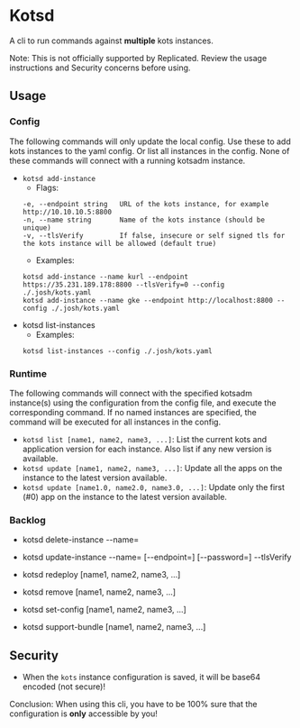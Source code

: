 # Kotsd

A cli to run commands against **multiple** kots instances.

Note: This is not officially supported by Replicated. Review the usage instructions and Security concerns before using.

## Usage

### Config

The following commands will only update the local config. Use these to add kots instances to the yaml config. Or list all instances in the config. None of these commands will connect with a running kotsadm instance.

* `kotsd add-instance`
  * Flags:
  ```
  -e, --endpoint string   URL of the kots instance, for example http://10.10.10.5:8800
  -n, --name string       Name of the kots instance (should be unique)
  -v, --tlsVerify         If false, insecure or self signed tls for the kots instance will be allowed (default true)
  ```
  * Examples:
  ```
  kotsd add-instance --name kurl --endpoint https://35.231.189.178:8800 --tlsVerify=0 --config ./.josh/kots.yaml
  kotsd add-instance --name gke --endpoint http://localhost:8800 --config ./.josh/kots.yaml
  ```
* kotsd list-instances
  * Examples:
  ```
  kotsd list-instances --config ./.josh/kots.yaml
  ```

### Runtime

The following commands will connect with the specified kotsadm instance(s) using the configuration from the config file, and execute the corresponding command. If no named instances are specified, the command will be executed for all instances in the config.

* `kotsd list [name1, name2, name3, ...]`: List the current kots and application version for each instance. Also list if any new version is available.
* `kotsd update [name1, name2, name3, ...]`: Update all the apps on the instance to the latest version available.
* `kotsd update [name1.0, name2.0, name3.0, ...]`: Update only the first (#0) app on the instance to the latest version available.

### Backlog

* kotsd delete-instance --name=
* kotsd update-instance --name= [--endpoint=] [--password=] --tlsVerify

* kotsd redeploy [name1, name2, name3, ...]
* kotsd remove [name1, name2, name3, ...]
* kotsd set-config [name1, name2, name3, ...]
* kotsd support-bundle [name1, name2, name3, ...]

## Security

* When the `kots` instance configuration is saved, it will be base64 encoded (not secure)!

Conclusion: When using this cli, you have to be 100% sure that the configuration is **only** accessible by you!
